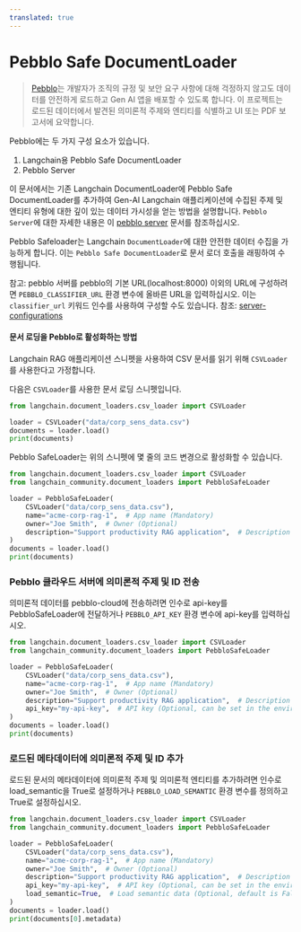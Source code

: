```yaml
---
translated: true
---
```


# Pebblo Safe DocumentLoader

> [Pebblo](https://daxa-ai.github.io/pebblo/)는 개발자가 조직의 규정 및 보안 요구 사항에 대해 걱정하지 않고도 데이터를 안전하게 로드하고 Gen AI 앱을 배포할 수 있도록 합니다. 이 프로젝트는 로드된 데이터에서 발견된 의미론적 주제와 엔티티를 식별하고 UI 또는 PDF 보고서에 요약합니다.

Pebblo에는 두 가지 구성 요소가 있습니다.

1. Langchain용 Pebblo Safe DocumentLoader
1. Pebblo Server

이 문서에서는 기존 Langchain DocumentLoader에 Pebblo Safe DocumentLoader를 추가하여 Gen-AI Langchain 애플리케이션에 수집된 주제 및 엔티티 유형에 대한 깊이 있는 데이터 가시성을 얻는 방법을 설명합니다. `Pebblo Server`에 대한 자세한 내용은 이 [pebblo server](https://daxa-ai.github.io/pebblo/daemon) 문서를 참조하십시오.

Pebblo Safeloader는 Langchain `DocumentLoader`에 대한 안전한 데이터 수집을 가능하게 합니다. 이는 `Pebblo Safe DocumentLoader`로 문서 로더 호출을 래핑하여 수행됩니다.

참고: pebblo 서버를 pebblo의 기본 URL(localhost:8000) 이외의 URL에 구성하려면 `PEBBLO_CLASSIFIER_URL` 환경 변수에 올바른 URL을 입력하십시오. 이는 `classifier_url` 키워드 인수를 사용하여 구성할 수도 있습니다. 참조: [server-configurations](https://daxa-ai.github.io/pebblo/config)

#### 문서 로딩을 Pebblo로 활성화하는 방법

Langchain RAG 애플리케이션 스니펫을 사용하여 CSV 문서를 읽기 위해 `CSVLoader`를 사용한다고 가정합니다.

다음은 `CSVLoader`를 사용한 문서 로딩 스니펫입니다.

```python
from langchain.document_loaders.csv_loader import CSVLoader

loader = CSVLoader("data/corp_sens_data.csv")
documents = loader.load()
print(documents)
```

Pebblo SafeLoader는 위의 스니펫에 몇 줄의 코드 변경으로 활성화할 수 있습니다.

```python
from langchain.document_loaders.csv_loader import CSVLoader
from langchain_community.document_loaders import PebbloSafeLoader

loader = PebbloSafeLoader(
    CSVLoader("data/corp_sens_data.csv"),
    name="acme-corp-rag-1",  # App name (Mandatory)
    owner="Joe Smith",  # Owner (Optional)
    description="Support productivity RAG application",  # Description (Optional)
)
documents = loader.load()
print(documents)
```

### Pebblo 클라우드 서버에 의미론적 주제 및 ID 전송

의미론적 데이터를 pebblo-cloud에 전송하려면 인수로 api-key를 PebbloSafeLoader에 전달하거나 `PEBBLO_API_KEY` 환경 변수에 api-key를 입력하십시오.

```python
from langchain.document_loaders.csv_loader import CSVLoader
from langchain_community.document_loaders import PebbloSafeLoader

loader = PebbloSafeLoader(
    CSVLoader("data/corp_sens_data.csv"),
    name="acme-corp-rag-1",  # App name (Mandatory)
    owner="Joe Smith",  # Owner (Optional)
    description="Support productivity RAG application",  # Description (Optional)
    api_key="my-api-key",  # API key (Optional, can be set in the environment variable PEBBLO_API_KEY)
)
documents = loader.load()
print(documents)
```

### 로드된 메타데이터에 의미론적 주제 및 ID 추가

로드된 문서의 메타데이터에 의미론적 주제 및 의미론적 엔티티를 추가하려면 인수로 load_semantic을 True로 설정하거나 `PEBBLO_LOAD_SEMANTIC` 환경 변수를 정의하고 True로 설정하십시오.

```python
from langchain.document_loaders.csv_loader import CSVLoader
from langchain_community.document_loaders import PebbloSafeLoader

loader = PebbloSafeLoader(
    CSVLoader("data/corp_sens_data.csv"),
    name="acme-corp-rag-1",  # App name (Mandatory)
    owner="Joe Smith",  # Owner (Optional)
    description="Support productivity RAG application",  # Description (Optional)
    api_key="my-api-key",  # API key (Optional, can be set in the environment variable PEBBLO_API_KEY)
    load_semantic=True,  # Load semantic data (Optional, default is False, can be set in the environment variable PEBBLO_LOAD_SEMANTIC)
)
documents = loader.load()
print(documents[0].metadata)
```
